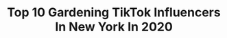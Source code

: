 ---
title: Top 10 Gardening TikTok Influencers In New York In 2020
description: >-
  Find top gardening TikTok influencers in New York in 2020. Most popular hashtags: #gardening #quarantine #newyork #retailtherapy.
platform: TikTok
profiles:
  - username: "cosgrome"
    fullname: >-
      Moira Cosgrove
    location: "United States"
    followers: 19753
    engagement: 820
    commentsToLikes: 0.018319
    id: ck9rcjcbatppw0j78j6txlvp2
    verified: false
    hashtags: "#vegatables, #sunset, #vegan, #houseplantcare"
  - username: "row_timi"
    fullname: >-
      Rotimi Lademo
    location: "United States"
    followers: 8874
    engagement: 790
    commentsToLikes: 0.056773
    id: ck9ej6yb5106f0j78i4336azg
    verified: false
    hashtags: "#convertmuslim, #islamicreminder, #shia, #thankyou"
  - username: "emilyxinfinity"
    fullname: >-
      emilyxinfinity
    location: "United States"
    followers: 28659
    engagement: 1865
    commentsToLikes: 0.039875
    id: ckan6djy8jbv70i789gvgf1m0
    verified: false
    hashtags: "#duet, #quakerparrot, #dogsoftiktok, #foodfam"
  - username: "isaaclikes_"
    fullname: >-
      Isaac Hindin-Miller
    location: "United States"
    followers: 25978
    engagement: 620
    commentsToLikes: 0.074451
    id: ck8f898vn3dds0j782cybwb63
    verified: true
    hashtags: "#bakingrecipe, #coronavirus, #tiktokfashion, #styletips"
  - username: "fckjoshy"
    fullname: >-
      fckjoshy
    location: "United States"
    followers: 3260179
    engagement: 1686
    commentsToLikes: 0.008821
    id: ck83zvmlu3i450j78ehr922i6
    verified: false
    hashtags: "#supalonely, #zoomchallenge, #alcohol, #brother"
  - username: "mistymills5"
    fullname: >-
      Misty Mills
    location: "United States"
    followers: 48674
    engagement: 1293
    commentsToLikes: 0.021168
    id: ck9si0jc0we1i0j788ynt1rvk
    verified: false
    hashtags: "#cornishcross, #votenow, #help, #stoplying"
  - username: "latinaexplorer"
    fullname: >-
      Ivangellys
    location: "United States"
    followers: 8593
    engagement: 729
    commentsToLikes: 0.033581
    id: ckamslz86qrdv0i78e7ifhfiq
    verified: false
    hashtags: "#organizing, #liketkit, #interior, #million"
  - username: "victorygardensrevival"
    fullname: >-
      Victory Gardens
    location: "United States"
    followers: 2410
    engagement: 1325
    commentsToLikes: 0.147023
    id: ckafu26818b0r0i78tz622c7k
    verified: false
    hashtags: "#weather, #damage, #bees, #yellowants"
  - username: "haleyink"
    fullname: >-
      dirt eater
    location: "United States"
    followers: 19176
    engagement: 1961
    commentsToLikes: 0.011929
    id: ck9vett5a0gxk0j782a9919td
    verified: false
    hashtags: "#baking, #pilotpete, #mycrib, #diyproject"
  - username: "wholesomeroots"
    fullname: >-
      WholesomeRoots
    location: "United States"
    followers: 10333
    engagement: 1035
    commentsToLikes: 0.039352
    id: ck8vuqcv4jlc90j78gme30n29
    verified: false
    hashtags: "#bottomwatering, #foyou, #gardentips, #inbloom"
---